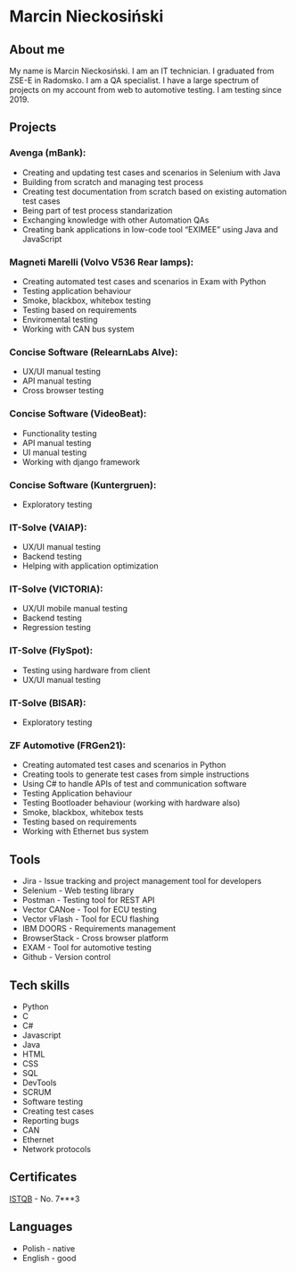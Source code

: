 # Marcin Nieckosiński

## About me
My name is Marcin Nieckosiński. I am an IT technician. I graduated from ZSE-E in Radomsko. I am a QA specialist. I have a large spectrum of projects on my account from web to automotive testing. I am testing since 2019.

## Projects
### Avenga (mBank):
- Creating and updating test cases and scenarios in Selenium with Java
- Building from scratch and managing test process
- Creating test documentation from scratch based on existing automation test cases
- Being part of test process standarization
- Exchanging knowledge with other Automation QAs
- Creating bank applications in low-code tool “EXIMEE” using Java and JavaScript

### Magneti Marelli (Volvo V536 Rear lamps):
- Creating automated test cases and scenarios in Exam with Python
- Testing application behaviour
- Smoke, blackbox, whitebox testing
- Testing based on requirements
- Enviromental testing
- Working with CAN bus system

### Concise Software (RelearnLabs Alve):
- UX/UI manual testing
- API manual testing
- Cross browser testing

### Concise Software (VideoBeat):
- Functionality testing
- API manual testing
- UI manual testing
- Working with django framework

### Concise Software (Kuntergruen):
- Exploratory testing

### IT-Solve (VAIAP):
- UX/UI manual testing
- Backend testing
- Helping with application optimization

### IT-Solve (VICTORIA):
- UX/UI mobile manual testing
- Backend testing
- Regression testing

### IT-Solve (FlySpot):
- Testing using hardware from client
- UX/UI manual testing

### IT-Solve (BISAR):
- Exploratory testing

### ZF Automotive (FRGen21):
- Creating automated test cases and scenarios in Python
- Creating tools to generate test cases from simple instructions
- Using C# to handle APIs of test and communication software
- Testing Application behaviour
- Testing Bootloader behaviour (working with hardware also)
- Smoke, blackbox, whitebox tests
- Testing based on requirements
- Working with Ethernet bus system

## Tools
- Jira - Issue tracking and project management tool for developers
- Selenium - Web testing library
- Postman - Testing tool for REST API
- Vector CANoe - Tool for ECU testing
- Vector vFlash - Tool for ECU flashing
- IBM DOORS - Requirements management
- BrowserStack - Cross browser platform
- EXAM - Tool for automotive testing
- Github - Version control

## Tech skills
- Python
- C
- C#
- Javascript
- Java
- HTML
- CSS
- SQL
- DevTools
- SCRUM
- Software testing
- Creating test cases
- Reporting bugs
- CAN
- Ethernet
- Network protocols

## Certificates
[ISTQB](https://www.gasq.org/en/certification/check-a-certificate.html) - No. 7***3

## Languages
- Polish - native
- English - good
